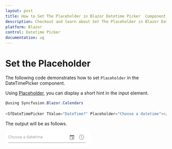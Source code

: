 ```yaml
---
layout: post
title: How to Set The Placeholder in Blazor Datetime Picker  Component | Syncfusion
description: Checkout and learn about Set The Placeholder in Blazor Datetime Picker  component of Syncfusion, and more details.
platform: Blazor
control: Datetime Picker 
documentation: ug
---
```


# Set the Placeholder

The following code demonstrates how to set `Placeholder` in the DateTimePicker component.

Using [Placeholder](https://help.syncfusion.com/cr/blazor/Syncfusion.Blazor.Calendars.SfDateTimePicker-1.html#Syncfusion_Blazor_Calendars_SfDateTimePicker_1_Placeholder), you can display a short hint in the input element.

```csharp
@using Syncfusion.Blazor.Calendars

<SfDateTimePicker TValue="DateTime?" Placeholder="Choose a datetime"></SfDateTimePicker>
```

The output will be as follows.

![DateTimePicker](../images/placeholder.png)